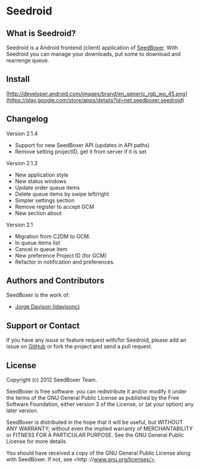 Seedroid
========

## What is Seedroid?

Seedroid is a Android frontend (client) application of [SeedBoxer](http://seedboxer.net). With Seedroid you can manage your downloads, put some to download and rearrenge queue.

## Install

[http://developer.android.com/images/brand/en_generic_rgb_wo_45.png](https://play.google.com/store/apps/details?id=net.seedboxer.seedroid)

## Changelog

Version 2.1.4

* Support for new SeedBoxer API (updates in API paths)
* Remove setting projectID, get it from server if it is set

Version 2.1.3

* New application style
* New status windows
* Update order queue items
* Delete queue items by swipe left/right
* Simpler settings section
* Remove register to accept GCM
* New section about

Version 2.1

* Migration from C2DM to GCM.
* In queue items list
* Cancel in queue item
* New preference Project ID (for GCM)
* Refactor in notification and preferences.


## Authors and Contributors
SeedBoxer is the work of:
*   [Jorge Davison (jdavisonc)](http://github.com/jdavisonc)

## Support or Contact

If you have any issue or feature request with/for Seedroid, please add an issue on [GitHub](https://github.com/seedboxer/seedroid/issues) or fork the project and send a pull request.


## License

Copyright (c) 2012 SeedBoxer Team.

SeedBoxer is free software: you can redistribute it and/or modify it under the terms of the GNU General Public License as published by the Free Software Foundation, either version 3 of the License, or (at your option) any later version.

SeedBoxer is distributed in the hope that it will be useful, but WITHOUT ANY WARRANTY; without even the implied warranty of MERCHANTABILITY or FITNESS FOR A PARTICULAR PURPOSE.  See the GNU General Public License for more details.

You should have received a copy of the GNU General Public License along with SeedBoxer.  If not, see <http ://www.gnu.org/licenses/>.
